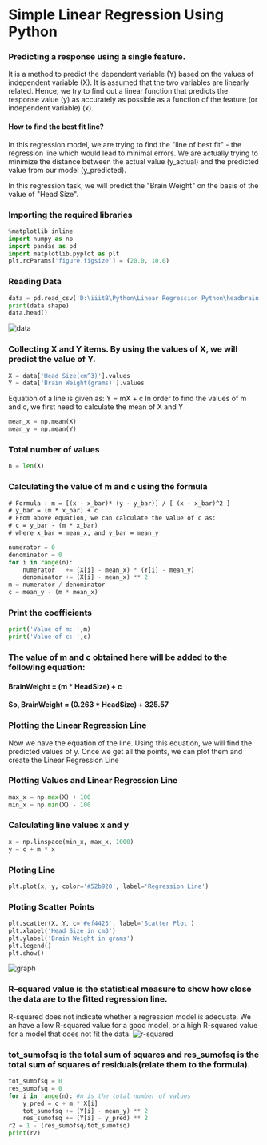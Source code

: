 # Simple Linear Regression Using Python
### Predicting a response using a single feature.
It is a method to predict the dependent variable (Y) based on the values of independent variable (X). It is assumed that the two variables are linearly related. Hence, we try to find out a linear function that predicts the response value (y) as accurately as possible as a function of the feature (or independent variable) (x). 

#### How to find the best fit line?
In this regression model, we are trying to find the "line of best fit" - the regression line which would lead to minimal errors. We are actually trying to minimize the distance between the actual value (y_actual) and the predicted value from our model (y_predicted).

In this regression task, we will predict the "Brain Weight" on the basis of the value of "Head Size".

### Importing the required libraries
```python
%matplotlib inline
import numpy as np
import pandas as pd
import matplotlib.pyplot as plt
plt.rcParams['figure.figsize'] = (20.0, 10.0)
```
### Reading Data
```python
data = pd.read_csv('D:\iiitB\Python\Linear Regression Python\headbrain.csv')
print(data.shape)
data.head()
```
![data](https://github.com/deepankarkotnala/LinearRegressionPython/blob/master/Images/data.PNG)


### Collecting X and Y items. By using the values of X, we will predict the value of Y.
```python
X = data['Head Size(cm^3)'].values
Y = data['Brain Weight(grams)'].values
```
Equation of a line is given as: Y = mX + c
In order to find the values of m and c, we first need to calculate the mean of X and Y
```python
mean_x = np.mean(X)
mean_y = np.mean(Y)
```
### Total number of values
```python
n = len(X)
```
### Calculating the value of m and c using the formula
```txt
# Formula : m = [(x - x_bar)* (y - y_bar)] / [ (x - x_bar)^2 ]
# y_bar = (m * x_bar) + c 
# From above equation, we can calculate the value of c as:
# c = y_bar - (m * x_bar)
# where x_bar = mean_x, and y_bar = mean_y
```

```python
numerator = 0
denominator = 0
for i in range(n):
    numerator   += (X[i] - mean_x) * (Y[i] - mean_y)
    denominator += (X[i] - mean_x) ** 2
m = numerator / denominator
c = mean_y - (m * mean_x)
```

### Print the coefficients
```python
print('Value of m: ',m)
print('Value of c: ',c)
```
### The value of m and c obtained here will be added to the following equation:
#### BrainWeight = (m * HeadSize) + c
#### So, BrainWeight = (0.263 * HeadSize) + 325.57

### Plotting the Linear Regression Line
Now we have the equation of the line. Using this equation, we will find the predicted values of y.
Once we get all the points, we can plot them and create the Linear Regression Line

### Plotting Values and Linear Regression Line
```python
max_x = np.max(X) + 100
min_x = np.min(X) - 100
```
### Calculating line values x and y
```python
x = np.linspace(min_x, max_x, 1000)
y = c + m * x 
``` 
### Ploting Line
```python
plt.plot(x, y, color='#52b920', label='Regression Line')
```
### Ploting Scatter Points
```python
plt.scatter(X, Y, c='#ef4423', label='Scatter Plot') 
plt.xlabel('Head Size in cm3')
plt.ylabel('Brain Weight in grams')
plt.legend()
plt.show()
```

![graph](https://github.com/deepankarkotnala/LinearRegressionPython/blob/master/Images/graph.PNG)

### R–squared value is the statistical measure to show how close the data are to the fitted regression line.
R-squared does not indicate whether a regression model is adequate. We an have a low R-squared value for a good model, or a high R-squared value for a model that does not fit the data.
![r-squared](https://github.com/deepankarkotnala/LinearRegressionPython/blob/master/Images/r-squared.png)

### tot_sumofsq is the total sum of squares and res_sumofsq is the total sum of squares of residuals(relate them to the formula).

```python
tot_sumofsq = 0
res_sumofsq = 0
for i in range(n): #n is the total number of values
    y_pred = c + m * X[i]
    tot_sumofsq += (Y[i] - mean_y) ** 2
    res_sumofsq += (Y[i] - y_pred) ** 2
r2 = 1 - (res_sumofsq/tot_sumofsq)
print(r2)
```


